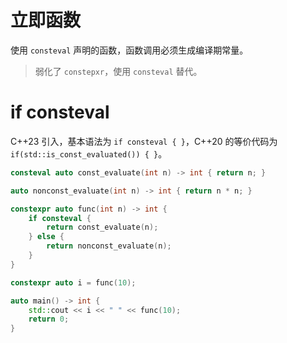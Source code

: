 # 立即函数

使用 `consteval` 声明的函数，函数调用必须生成编译期常量。

> 弱化了 `constepxr`，使用 `consteval` 替代。

# if consteval

C++23 引入，基本语法为 `if consteval { }`，C++20 的等价代码为 `if(std::is_const_evaluated()) { }`。

```cpp
consteval auto const_evaluate(int n) -> int { return n; }

auto nonconst_evaluate(int n) -> int { return n * n; }

constexpr auto func(int n) -> int {
    if consteval {
        return const_evaluate(n);
    } else {
        return nonconst_evaluate(n);
    }
}

constexpr auto i = func(10);

auto main() -> int {
    std::cout << i << " " << func(10);
    return 0;
}
```
